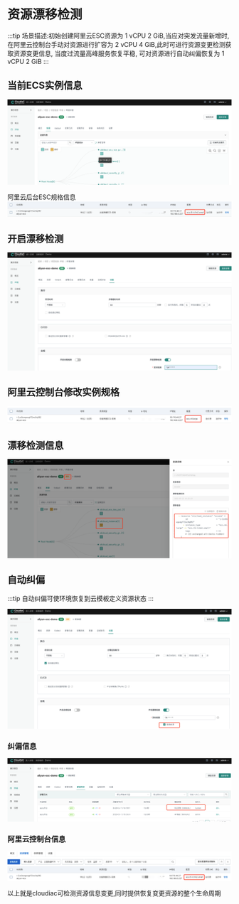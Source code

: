 # 资源漂移检测

:::tip
场景描述:初始创建阿里云ESC资源为 1 vCPU 2 GiB,当应对突发流量新增时,
在阿里云控制台手动对资源进行扩容为 2  vCPU 4 GiB,此时可进行资源变更检测获取资源变更信息,
当度过流量高峰服务恢复平稳,
可对资源进行自动纠偏恢复为 1 vCPU 2 GiB
:::


## 当前ECS实例信息
![image-202205131526](../images/img-202205131526.png)

阿里云后台ESC规格信息
![image-202205131528](../images/img-202205131528.png)

##  开启漂移检测
![image-202205131530](../images/img-202205131530.png)

## 阿里云控制台修改实例规格
![image-202205131532](../images/img-202205131532.png)



## 漂移检测信息
![image-202205131534](../images/img-202205131534.png)

## 自动纠偏
:::tip
自动纠偏可使环境恢复到云模板定义资源状态
:::

![image-202205131536](../images/img-202205131536.png)



### 纠偏信息
![image-202205131542](../images/img-202205131542.png)

### 阿里云控制台信息
![image-202205131543](../images/img-202205131543.png)


以上就是cloudiac可检测资源信息变更,同时提供恢复变更资源的整个生命周期


